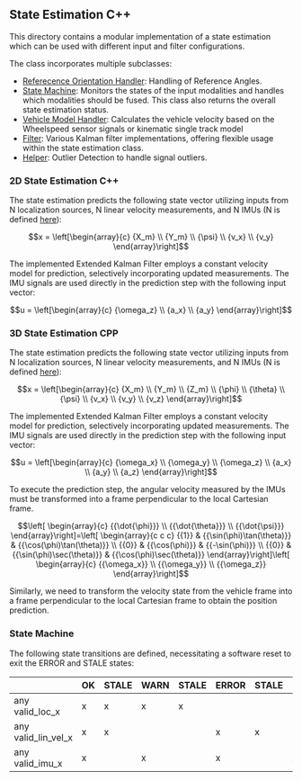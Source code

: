 ## State Estimation C++

This directory contains a modular implementation of a state estimation which can be used with different input and filter configurations.

The class incorporates multiple subclasses:
- [Referecence Orientation Handler](/lib_cpp/state_estimation_cpp/include/state_estimation_cpp/submodules/ref_orientation_handler.hpp): Handling of Reference Angles.
- [State Machine](/lib_cpp/state_estimation_cpp/include/state_estimation_cpp/submodules/state_machine.hpp): Monitors the states of the input modalities and handles which modalities should be fused. This class also returns the overall state estimation status.
- [Vehicle Model Handler](/lib_cpp/state_estimation_cpp/include/state_estimation_cpp/submodules/vehicle_model_handler.hpp): Calculates the vehicle velocity based on the Wheelspeed sensor signals or kinematic single track model
- [Filter](/lib_cpp/state_estimation_cpp/include/state_estimation_cpp/filter/kalman_filter/): Various Kalman filter implementations, offering flexible usage within the state estimation class.
- [Helper](/lib_cpp/state_estimation_cpp/include/state_estimation_cpp/filter/helper/outlier_detection.hpp): Outlier Detection to handle signal outliers.

### 2D State Estimation C++

The state estimation predicts the following state vector utilizing inputs from N localization sources, N linear velocity measurements, and N IMUs (N is defined [here](/lib_cpp/constants/state_estimation_constants/include/state_estimation_constants/)):

$$x = \left[\begin{array}{c} {X_m} \\
	                        {Y_m} \\
	                        {\psi} \\
	                        {v_x} \\
	                        {v_y}
\end{array}\right]$$

The implemented Extended Kalman Filter employs a constant velocity model for prediction, selectively incorporating updated measurements. The IMU signals are used directly in the prediction step with the following input vector:

$$u = \left[\begin{array}{c} {\omega_z} \\
	                        {a_x} \\
	                        {a_y}
\end{array}\right]$$

### 3D State Estimation CPP

The state estimation predicts the following state vector utilizing inputs from N localization sources, N linear velocity measurements, and N IMUs (N is defined [here](/lib_cpp/constants/state_estimation_constants/include/state_estimation_constants/)):

$$x = \left[\begin{array}{c} {X_m} \\
	                        {Y_m} \\
	                        {Z_m} \\
	                        {\phi} \\
	                        {\theta} \\
	                        {\psi} \\
	                        {v_x} \\
	                        {v_y} \\
	                        {v_z}
\end{array}\right]$$

The implemented Extended Kalman Filter employs a constant velocity model for prediction, selectively incorporating updated measurements. The IMU signals are used directly in the prediction step with the following input vector:

$$u = \left[\begin{array}{c} {\omega_x} \\
                            {\omega_y} \\
                            {\omega_z} \\
	                        {a_x} \\
	                        {a_y} \\
	                        {a_z}
\end{array}\right]$$

To execute the prediction step, the angular velocity measured by the IMUs must be transformed into a frame perpendicular to the local Cartesian frame.

$$\left[
\begin{array}{c}
	{{\dot{\phi}}} \\
	{{\dot{\theta}}} \\
	{{\dot{\psi}}}
\end{array}\right]=\left[
\begin{array}{c c c}
	{{1}} & {{\sin(\phi)\tan(\theta)}} & {{\cos(\phi)\tan(\theta)}} \\
	{{0}} & {{\cos(\phi)}}             & {{-\sin(\phi)}} \\
	{{0}} & {{\sin(\phi)\sec(\theta)}} & {{\cos(\phi)\sec(\theta)}}
\end{array}\right]\left[
\begin{array}{c}
	{{\omega_x}} \\
	{{\omega_y}} \\
	{{\omega_z}}
\end{array}\right]$$

Similarly, we need to transform the velocity state from the vehicle frame into a frame perpendicular to the local Cartesian frame to obtain the position prediction.

### State Machine

The following state transitions are defined, necessitating a software reset to exit the ERROR and STALE states:

|                       |  OK  | STALE |  WARN  | STALE | ERROR | STALE | ERROR | STALE |
|-----------------------|------|-------|--------|-------|-------|-------|-------|-------|
| any valid_loc_x       |   x  |   x   |    x   |   x   |       |       |       |       |
| any valid_lin_vel_x   |   x  |   x   |        |       |   x   |   x   |       |       |
| any valid_imu_x       |   x  |       |    x   |       |   x   |       |   x   |       |